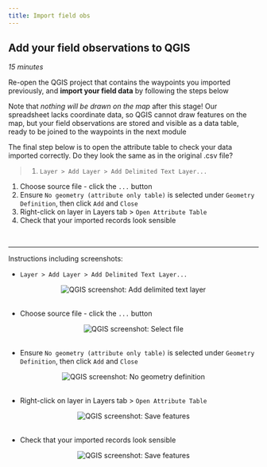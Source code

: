 ```yaml
---
title: Import field obs
---
```


## Add your field observations to QGIS
*15 minutes*

Re-open the QGIS project that contains the waypoints you imported previously, and **import your field data** by following the steps below

Note that *nothing will be drawn on the map* after this stage!  Our spreadsheet lacks coordinate data, so QGIS cannot draw features on the map, but your field observations are stored and visible as a data table, ready to be joined to the waypoints in the next module

The final step below is to open the attribute table to check your data imported correctly.  Do they look the same as in the original .csv file?

> 1. `Layer > Add Layer > Add Delimited Text Layer...`
1. Choose source file - click the `...` button
2. Ensure `No geometry (attribute only table)` is selected under `Geometry Definition`, then click `Add` and `Close`
3. Right-click on layer in Layers tab > `Open Attribute Table`
4. Check that your imported records look sensible

<br>

---

Instructions including screenshots:
- `Layer > Add Layer > Add Delimited Text Layer...`
<center><img src="{{site.baseurl}}/img/add-obs-qgis-017.png" alt="QGIS screenshot: Add delimited text layer"></center>

<br>

- Choose source file - click the `...` button
<center><img src="{{site.baseurl}}/img/add-obs-qgis-038.png" alt="QGIS screenshot: Select file"></center>

<br>

- Ensure `No geometry (attribute only table)` is selected under `Geometry Definition`, then click `Add` and `Close`
<center><img src="{{site.baseurl}}/img/add-obs-qgis-050.png" alt="QGIS screenshot: No geometry definition"></center>

<br>

- Right-click on layer in Layers tab > `Open Attribute Table`
<center><img src="{{site.baseurl}}/img/add-obs-qgis-068.png" alt="QGIS screenshot: Save features"></center>

<br>

- Check that your imported records look sensible
<center><img src="{{site.baseurl}}/img/add-obs-qgis-070.png" alt="QGIS screenshot: Save features"></center>